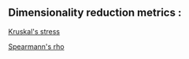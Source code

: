 ## Dimensionality reduction metrics : 

[Kruskal's stress](kruskal.md)

[Spearmann's rho](spearman_rho.md)



